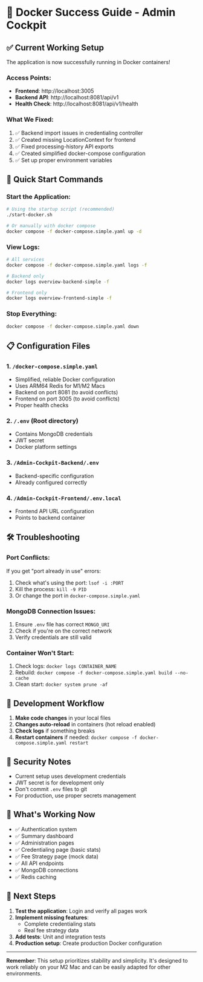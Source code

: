 # 🚀 Docker Success Guide - Admin Cockpit

## ✅ Current Working Setup

The application is now successfully running in Docker containers!

### Access Points:
- **Frontend**: http://localhost:3005
- **Backend API**: http://localhost:8081/api/v1
- **Health Check**: http://localhost:8081/api/v1/health

### What We Fixed:
1. ✅ Backend import issues in credentialing controller
2. ✅ Created missing LocationContext for frontend  
3. ✅ Fixed processing-history API exports
4. ✅ Created simplified docker-compose configuration
5. ✅ Set up proper environment variables

## 🔧 Quick Start Commands

### Start the Application:
```bash
# Using the startup script (recommended)
./start-docker.sh

# Or manually with docker compose
docker compose -f docker-compose.simple.yaml up -d
```

### View Logs:
```bash
# All services
docker compose -f docker-compose.simple.yaml logs -f

# Backend only
docker logs overview-backend-simple -f

# Frontend only
docker logs overview-frontend-simple -f
```

### Stop Everything:
```bash
docker compose -f docker-compose.simple.yaml down
```

## 📋 Configuration Files

### 1. `/docker-compose.simple.yaml`
- Simplified, reliable Docker configuration
- Uses ARM64 Redis for M1/M2 Macs
- Backend on port 8081 (to avoid conflicts)
- Frontend on port 3005 (to avoid conflicts)
- Proper health checks

### 2. `/.env` (Root directory)
- Contains MongoDB credentials
- JWT secret
- Docker platform settings

### 3. `/Admin-Cockpit-Backend/.env`
- Backend-specific configuration
- Already configured correctly

### 4. `/Admin-Cockpit-Frontend/.env.local`
- Frontend API URL configuration
- Points to backend container

## 🛠️ Troubleshooting

### Port Conflicts:
If you get "port already in use" errors:
1. Check what's using the port: `lsof -i :PORT`
2. Kill the process: `kill -9 PID`
3. Or change the port in `docker-compose.simple.yaml`

### MongoDB Connection Issues:
1. Ensure `.env` file has correct `MONGO_URI`
2. Check if you're on the correct network
3. Verify credentials are still valid

### Container Won't Start:
1. Check logs: `docker logs CONTAINER_NAME`
2. Rebuild: `docker compose -f docker-compose.simple.yaml build --no-cache`
3. Clean start: `docker system prune -af`

## 🎯 Development Workflow

1. **Make code changes** in your local files
2. **Changes auto-reload** in containers (hot reload enabled)
3. **Check logs** if something breaks
4. **Restart containers** if needed: `docker compose -f docker-compose.simple.yaml restart`

## 🔐 Security Notes

- Current setup uses development credentials
- JWT secret is for development only
- Don't commit `.env` files to git
- For production, use proper secrets management

## 📝 What's Working Now

- ✅ Authentication system
- ✅ Summary dashboard
- ✅ Administration pages
- ✅ Credentialing page (basic stats)
- ✅ Fee Strategy page (mock data)
- ✅ All API endpoints
- ✅ MongoDB connections
- ✅ Redis caching

## 🚀 Next Steps

1. **Test the application**: Login and verify all pages work
2. **Implement missing features**: 
   - Complete credentialing stats
   - Real fee strategy data
3. **Add tests**: Unit and integration tests
4. **Production setup**: Create production Docker configuration

---

**Remember**: This setup prioritizes stability and simplicity. It's designed to work reliably on your M2 Mac and can be easily adapted for other environments.